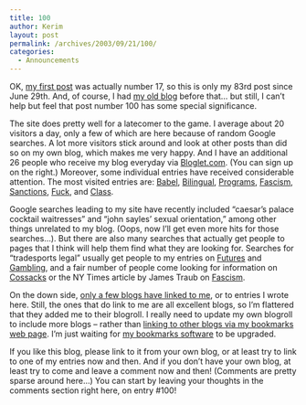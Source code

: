 ```yaml
---
title: 100
author: Kerim
layout: post
permalink: /archives/2003/09/21/100/
categories:
  - Announcements
---
```

OK, <a href="http://test.oxus.net/archives/000017.html" onclick="_gaq.push(['_trackEvent', 'outbound-article', 'http://test.oxus.net/archives/000017.html', 'my first post']);" >my first post</a> was actually number 17, so this is only my 83rd post since June 29th. And, of course, I had <a href="http://kerim.oxus.net/nucleus/" onclick="_gaq.push(['_trackEvent', 'outbound-article', 'http://kerim.oxus.net/nucleus/', 'my old blog']);" >my old blog</a> before that&#8230; but still, I can&#8217;t help but feel that post number 100 has some special significance.

The site does pretty well for a latecomer to the game. I average about 20 visitors a day, only a few of which are here because of random Google searches. A lot more visitors stick around and look at other posts than did so on my own blog, which makes me very happy. And I have an additional 26 people who receive my blog everyday via <a href="http://www.bloglet.com/" onclick="_gaq.push(['_trackEvent', 'outbound-article', 'http://www.bloglet.com/', 'Bloglet.com']);" >Bloglet.com</a>. (You can sign up on the right.) Moreover, some individual entries have received considerable attention. The most visited entries are: <a href="http://test.oxus.net/archives/000066.html" onclick="_gaq.push(['_trackEvent', 'outbound-article', 'http://test.oxus.net/archives/000066.html', 'Babel']);" >Babel</a>, <a href="http://test.oxus.net/archives/000050.html" onclick="_gaq.push(['_trackEvent', 'outbound-article', 'http://test.oxus.net/archives/000050.html', 'Bilingual']);" >Bilingual</a>, <a href="http://test.oxus.net/archives/000040.html" onclick="_gaq.push(['_trackEvent', 'outbound-article', 'http://test.oxus.net/archives/000040.html', 'Programs']);" >Programs</a>, <a href="http://test.oxus.net/archives/000026.html" onclick="_gaq.push(['_trackEvent', 'outbound-article', 'http://test.oxus.net/archives/000026.html', 'Fascism']);" >Fascism</a>, <a href="http://test.oxus.net/archives/000033.html" onclick="_gaq.push(['_trackEvent', 'outbound-article', 'http://test.oxus.net/archives/000033.html', 'Sanctions']);" >Sanctions</a>, <a href="http://test.oxus.net/archives/000036.html" onclick="_gaq.push(['_trackEvent', 'outbound-article', 'http://test.oxus.net/archives/000036.html', 'Fuck']);" >Fuck</a>, and <a href="http://test.oxus.net/archives/000096.html" onclick="_gaq.push(['_trackEvent', 'outbound-article', 'http://test.oxus.net/archives/000096.html', 'Class']);" >Class</a>.

Google searches leading to my site have recently included &#8220;caesar&#8217;s palace cocktail waitresses&#8221; and &#8220;john sayles&#8217; sexual orientation,&#8221; among other things unrelated to my blog. (Oops, now I&#8217;ll get even more hits for those searches&#8230;). But there are also many searches that actually get people to pages that I think will help them find what they are looking for. Searches for &#8220;tradesports legal&#8221; usually get people to my entries on <a href="http://test.oxus.net/archives/000035.html" onclick="_gaq.push(['_trackEvent', 'outbound-article', 'http://test.oxus.net/archives/000035.html', 'Futures']);" >Futures</a> and <a href="http://test.oxus.net/archives/000039.html" onclick="_gaq.push(['_trackEvent', 'outbound-article', 'http://test.oxus.net/archives/000039.html', 'Gambling']);" >Gambling</a>, and a fair number of people come looking for information on <a href="http://test.oxus.net/archives/000029.html" onclick="_gaq.push(['_trackEvent', 'outbound-article', 'http://test.oxus.net/archives/000029.html', 'Cossacks']);" >Cossacks</a> or the NY Times article by James Traub on <a href="http://test.oxus.net/archives/000026.html" onclick="_gaq.push(['_trackEvent', 'outbound-article', 'http://test.oxus.net/archives/000026.html', 'Fascism']);" >Fascism</a>.

On the down side, <a href="http://www.technorati.com/cosmos/links.html?rank=&#38;url=http%3A%2F%2Ftest.oxus.net%2F&#38;sub=Get+Link+Cosmos" onclick="_gaq.push(['_trackEvent', 'outbound-article', 'http://www.technorati.com/cosmos/links.html?rank=&url=http%3A%2F%2Ftest.oxus.net%2F&sub=Get+Link+Cosmos', 'only a few blogs have linked to me']);" >only a few blogs have linked to me</a>, or to entries I wrote here. Still, the ones that do link to me are all excellent blogs, so I&#8217;m flattered that they added me to their blogroll. I really need to update my own blogroll to include more blogs &#8211; rather than <a href="http://kerim.oxus.net/bookmarks/view_group.php?id=62" onclick="_gaq.push(['_trackEvent', 'outbound-article', 'http://kerim.oxus.net/bookmarks/view_group.php?id=62', 'linking to other blogs via my bookmarks web page']);" >linking to other blogs via my bookmarks web page</a>. I&#8217;m just waiting for <a href="http://www.lbstone.com/apb/" onclick="_gaq.push(['_trackEvent', 'outbound-article', 'http://www.lbstone.com/apb/', 'my bookmarks software']);" >my bookmarks software</a> to be upgraded.

If you like this blog, please link to it from your own blog, or at least try to link to one of my entries now and then. And if you don&#8217;t have your own blog, at least try to come and leave a comment now and then! (Comments are pretty sparse around here&#8230;) You can start by leaving your thoughts in the comments section right here, on entry #100!

